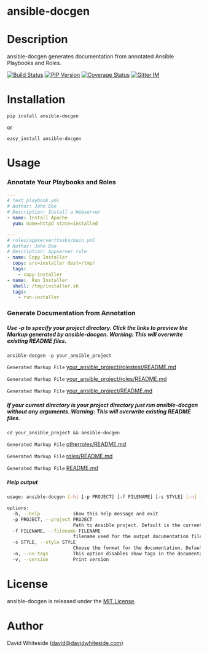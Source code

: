ansible-docgen
=====================

Description
===========

ansible-docgen generates documentation from annotated Ansible Playbooks and Roles.

[![Build Status](https://app.travis-ci.com/outbit/ansible-docgen.svg?branch=develop "ansible-docs latest build")](http://travis-ci.org/outbit/ansible-docgen)
[![PIP Version](https://img.shields.io/pypi/v/ansible-docgen.svg "ansible-docs PyPI version")](https://pypi.python.org/pypi/ansible-docgen)
[![Coverage Status](https://coveralls.io/repos/outbit/ansible-docgen/badge.svg?branch=develop&service=github)](https://coveralls.io/github/outbit/ansible-docgen?branch=develop)
[![Gitter IM](https://badges.gitter.im/Join%20Chat.svg)](https://matrix.to/#/#ansible-docgen:gitter.im)


Installation
===========

```shell
pip install ansible-docgen
```

or

```shell
easy_install ansible-docgen
```

Usage
===========

### Annotate Your Playbooks and Roles
```yaml
---
# test_playbook.yml
# Author: John Doe
# Description: Install a Webserver
- name: Install Apache
  yum: name=httpd state=installed
```
```yaml
---
# roles/appserver/tasks/main.yml
# Author: John Doe
# Description: Appserver role
- name: Copy Installer
  copy: src=installer dest=/tmp/
  tags:
    - copy-installer
- name:  Run Installer
  shell: /tmp/installer.sh
  tags:
    - run-installer
```
### Generate Documentation from Annotation
##### Use -p to specify your project directory. Click the links to preview the Markup generated by ansible-docgen. Warning: This will overwrite existing README files.

`ansible-docgen -p your_ansible_project`

`Generated Markup File` [your_ansible_project/rolestest/README.md](test/integration/project1/rolestest/README.md)

`Generated Markup File` [your_ansible_project/roles/README.md](test/integration/project1/roles/README.md)

`Generated Markup File` [your_ansible_project/README.md](test/integration/project1/README.md)


##### If your current directory is your project directory just run ansible-docgen without any arguments. Warning: This will overwrite existing README files.

`cd your_ansible_project && ansible-docgen`

`Generated Markup File` [otherroles/README.md](test/integration/project1/otherroles/README.md)

`Generated Markup File` [roles/README.md](test/integration/project1/roles/README.md)

`Generated Markup File` [README.md](test/integration/project1/README.md)

##### Help output
```bash
usage: ansible-docgen [-h] [-p PROJECT] [-f FILENAME] [-s STYLE] [-n] [-v]

options:
  -h, --help            show this help message and exit
  -p PROJECT, --project PROJECT
                        Path to Ansible project. Default is the current directory.
  -f FILENAME, --filename FILENAME
                        filename used for the output documentation file. Default is README
  -s STYLE, --style STYLE
                        Choose the format for the documentation. Default is markdown. Example: --style=[markdown]
  -n, --no-tags         This option disables show tags in the documentation
  -v, --version         Print version
  ```

License
=======

ansible-docgen is released under the [MIT License](LICENSE.md).

Author
======

David Whiteside (<david@davidwhiteside.com>)

